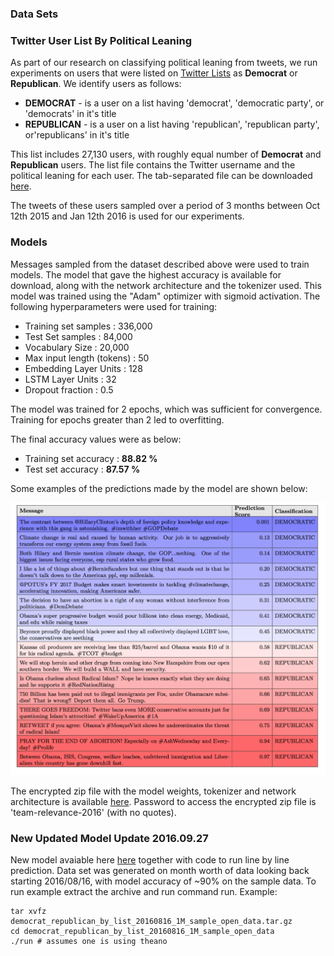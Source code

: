### Data Sets ###

### Twitter User List By Political Leaning  ###

As part of our research on classifying political leaning from tweets, we run experiments on users that were listed on [Twitter Lists](https://dev.twitter.com/rest/reference/get/lists/list) as **Democrat** or **Republican**. We identify users as follows: 
   - **DEMOCRAT** - is a user on a list having 'democrat', 'democratic party', or 'democrats' in it's title 
   - **REPUBLICAN** - is a user on a list having 'republican', 'republican party', or'republicans' in it's title
   
This list includes 27,130 users, with roughly equal number of **Democrat** and **Republican** users. The list file contains the Twitter username and the political leaning for each user. The tab-separated file can be downloaded [here](https://github.com/klout/opendata/blob/master/political_leaning/twitter_users_by_political_leaning.tsv). 

The tweets of these users sampled over a period of 3 months between Oct 12th 2015 and Jan 12th 2016 is used for our experiments.



### Models ###

Messages sampled from the dataset described above were used to train models. The model that gave the highest accuracy is available for download, along with the network architecture and the tokenizer used. This model was trained using the "Adam" optimizer with sigmoid activation. The following hyperparameters were used for training:
   
   - Training set samples : 336,000
   - Test Set samples : 84,000
   - Vocabulary Size : 20,000
   - Max input length (tokens) : 50 
   - Embedding Layer Units : 128
   - LSTM Layer Units : 32
   - Dropout fraction : 0.5

The model was trained for 2 epochs, which was sufficient for convergence. Training for epochs greater than 2 led to overfitting. 

The final accuracy values were as below:

   - Training set accuracy : **88.82 %**
   - Test set accuracy : **87.57 %** 

Some examples of the predictions made by the model are shown below:

![Examples](Democrats_vs_Republicans_examples.png)
   
The encrypted zip file with the model weights, tokenizer and network architecture is available [here](https://github.com/klout/opendata/blob/master/political_leaning/democrats_vs_republicans_model.zip). Password to access the encrypted zip file is 'team-relevance-2016' (with no quotes).


### New Updated Model Update 2016.09.27 ### 
New model avaiable here
[here](https://github.com/klout/opendata/blob/master/political_leaning/democrat_republican_by_list_20160816_1M_sample_open_data.tar.gz)
together with code to run line by line prediction. Data set was generated on month worth of data looking back starting 2016/08/16, with model accuracy of ~90% on the sample data. To run example extract the archive and run command run. Example:

```
tar xvfz democrat_republican_by_list_20160816_1M_sample_open_data.tar.gz
cd democrat_republican_by_list_20160816_1M_sample_open_data
./run # assumes one is using theano  
```
